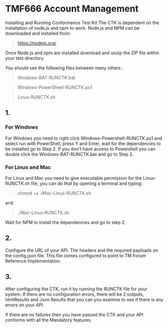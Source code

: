 # TMF666 Account Management
Installing and Running Conformance Test Kit
The CTK is dependent on the installation of node.js and npm to work.
Node.js and NPM can be downloaded and installed from:

>https://nodejs.org/

Once Node.js and npm are installed download and unzip the ZIP file within your test directory.

You should see the following files between many others :

>Windows-BAT-RUNCTK.bat

>Windows-PowerSheel-RUNCTK.ps1

>Linux-RUNCTK.sh

## 1.
### For Windows
For Windows you need to right click Windows-Powershell-RUNCTK.ps1 and select run with PowerShell, press Y and Enter, wait for the dependencies to be installed go to Step 2.
If you don't have access to Powershell you can double click the Windows-BAT-RUNCTK.bat and go to Step 2.
### For Linux and Mac
For Linux and Mac you need to give executable permission for the Linux-RUNCTK.sh file, you can do that by opening a terminal and typing:
>chmod +x ./Mac-Linux-RUNCTK.sh

and 

>./Mac-Linux-RUNCTK.sh

Wait for NPM to install the dependencies and go to step 2.

## 2.
Configure the URL of your API. The headers and the required payloads on the config.json file.
This file comes configured to point to TM Forum Reference Implementation.

## 3.
After configuring the CTK, run it by running the RUNCTK file for your system.
If there are no configuration errors, there will be 2 outputs, htmlResults and Json Results that you can you examine to see if there is any errors on your API.


If there are no failures then you have passed the CTK and your API conforms with all
the Mandatory features.





